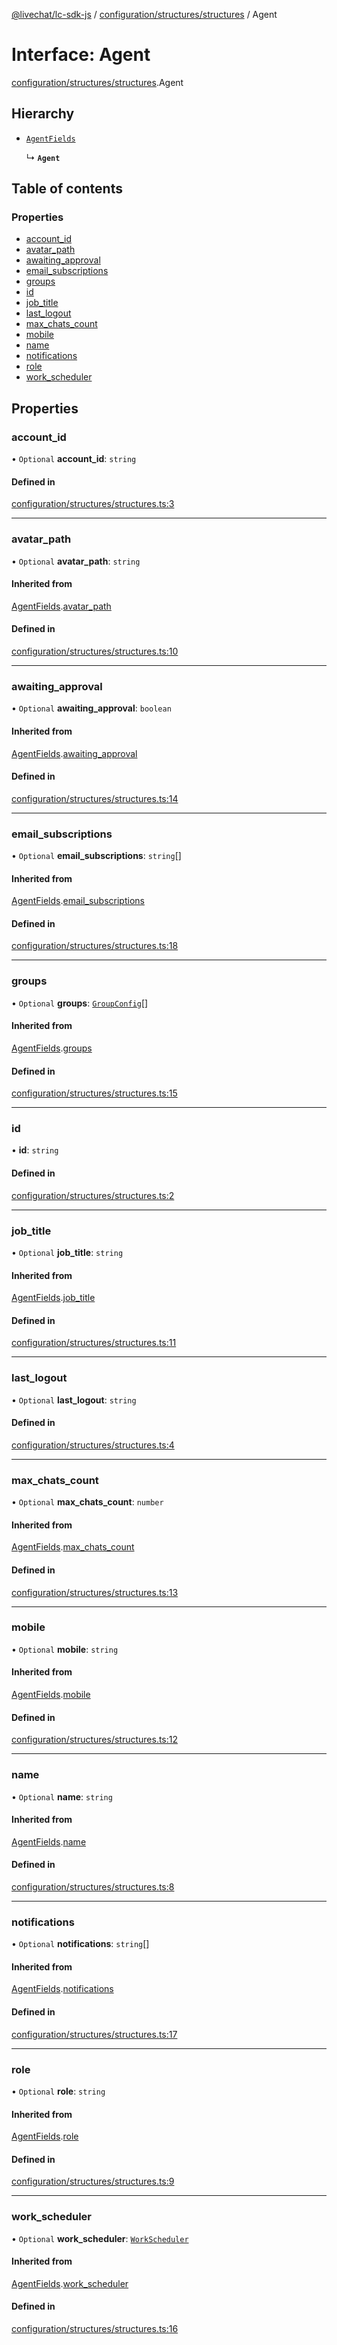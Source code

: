 [@livechat/lc-sdk-js](../README.md) / [configuration/structures/structures](../modules/configuration_structures_structures.md) / Agent

# Interface: Agent

[configuration/structures/structures](../modules/configuration_structures_structures.md).Agent

## Hierarchy

- [`AgentFields`](configuration_structures_structures.AgentFields.md)

  ↳ **`Agent`**

## Table of contents

### Properties

- [account\_id](configuration_structures_structures.Agent.md#account_id)
- [avatar\_path](configuration_structures_structures.Agent.md#avatar_path)
- [awaiting\_approval](configuration_structures_structures.Agent.md#awaiting_approval)
- [email\_subscriptions](configuration_structures_structures.Agent.md#email_subscriptions)
- [groups](configuration_structures_structures.Agent.md#groups)
- [id](configuration_structures_structures.Agent.md#id)
- [job\_title](configuration_structures_structures.Agent.md#job_title)
- [last\_logout](configuration_structures_structures.Agent.md#last_logout)
- [max\_chats\_count](configuration_structures_structures.Agent.md#max_chats_count)
- [mobile](configuration_structures_structures.Agent.md#mobile)
- [name](configuration_structures_structures.Agent.md#name)
- [notifications](configuration_structures_structures.Agent.md#notifications)
- [role](configuration_structures_structures.Agent.md#role)
- [work\_scheduler](configuration_structures_structures.Agent.md#work_scheduler)

## Properties

### account\_id

• `Optional` **account\_id**: `string`

#### Defined in

[configuration/structures/structures.ts:3](https://github.com/livechat/lc-sdk-js/blob/8462be9/src/configuration/structures/structures.ts#L3)

___

### avatar\_path

• `Optional` **avatar\_path**: `string`

#### Inherited from

[AgentFields](configuration_structures_structures.AgentFields.md).[avatar_path](configuration_structures_structures.AgentFields.md#avatar_path)

#### Defined in

[configuration/structures/structures.ts:10](https://github.com/livechat/lc-sdk-js/blob/8462be9/src/configuration/structures/structures.ts#L10)

___

### awaiting\_approval

• `Optional` **awaiting\_approval**: `boolean`

#### Inherited from

[AgentFields](configuration_structures_structures.AgentFields.md).[awaiting_approval](configuration_structures_structures.AgentFields.md#awaiting_approval)

#### Defined in

[configuration/structures/structures.ts:14](https://github.com/livechat/lc-sdk-js/blob/8462be9/src/configuration/structures/structures.ts#L14)

___

### email\_subscriptions

• `Optional` **email\_subscriptions**: `string`[]

#### Inherited from

[AgentFields](configuration_structures_structures.AgentFields.md).[email_subscriptions](configuration_structures_structures.AgentFields.md#email_subscriptions)

#### Defined in

[configuration/structures/structures.ts:18](https://github.com/livechat/lc-sdk-js/blob/8462be9/src/configuration/structures/structures.ts#L18)

___

### groups

• `Optional` **groups**: [`GroupConfig`](configuration_structures_structures.GroupConfig.md)[]

#### Inherited from

[AgentFields](configuration_structures_structures.AgentFields.md).[groups](configuration_structures_structures.AgentFields.md#groups)

#### Defined in

[configuration/structures/structures.ts:15](https://github.com/livechat/lc-sdk-js/blob/8462be9/src/configuration/structures/structures.ts#L15)

___

### id

• **id**: `string`

#### Defined in

[configuration/structures/structures.ts:2](https://github.com/livechat/lc-sdk-js/blob/8462be9/src/configuration/structures/structures.ts#L2)

___

### job\_title

• `Optional` **job\_title**: `string`

#### Inherited from

[AgentFields](configuration_structures_structures.AgentFields.md).[job_title](configuration_structures_structures.AgentFields.md#job_title)

#### Defined in

[configuration/structures/structures.ts:11](https://github.com/livechat/lc-sdk-js/blob/8462be9/src/configuration/structures/structures.ts#L11)

___

### last\_logout

• `Optional` **last\_logout**: `string`

#### Defined in

[configuration/structures/structures.ts:4](https://github.com/livechat/lc-sdk-js/blob/8462be9/src/configuration/structures/structures.ts#L4)

___

### max\_chats\_count

• `Optional` **max\_chats\_count**: `number`

#### Inherited from

[AgentFields](configuration_structures_structures.AgentFields.md).[max_chats_count](configuration_structures_structures.AgentFields.md#max_chats_count)

#### Defined in

[configuration/structures/structures.ts:13](https://github.com/livechat/lc-sdk-js/blob/8462be9/src/configuration/structures/structures.ts#L13)

___

### mobile

• `Optional` **mobile**: `string`

#### Inherited from

[AgentFields](configuration_structures_structures.AgentFields.md).[mobile](configuration_structures_structures.AgentFields.md#mobile)

#### Defined in

[configuration/structures/structures.ts:12](https://github.com/livechat/lc-sdk-js/blob/8462be9/src/configuration/structures/structures.ts#L12)

___

### name

• `Optional` **name**: `string`

#### Inherited from

[AgentFields](configuration_structures_structures.AgentFields.md).[name](configuration_structures_structures.AgentFields.md#name)

#### Defined in

[configuration/structures/structures.ts:8](https://github.com/livechat/lc-sdk-js/blob/8462be9/src/configuration/structures/structures.ts#L8)

___

### notifications

• `Optional` **notifications**: `string`[]

#### Inherited from

[AgentFields](configuration_structures_structures.AgentFields.md).[notifications](configuration_structures_structures.AgentFields.md#notifications)

#### Defined in

[configuration/structures/structures.ts:17](https://github.com/livechat/lc-sdk-js/blob/8462be9/src/configuration/structures/structures.ts#L17)

___

### role

• `Optional` **role**: `string`

#### Inherited from

[AgentFields](configuration_structures_structures.AgentFields.md).[role](configuration_structures_structures.AgentFields.md#role)

#### Defined in

[configuration/structures/structures.ts:9](https://github.com/livechat/lc-sdk-js/blob/8462be9/src/configuration/structures/structures.ts#L9)

___

### work\_scheduler

• `Optional` **work\_scheduler**: [`WorkScheduler`](configuration_structures_structures.WorkScheduler.md)

#### Inherited from

[AgentFields](configuration_structures_structures.AgentFields.md).[work_scheduler](configuration_structures_structures.AgentFields.md#work_scheduler)

#### Defined in

[configuration/structures/structures.ts:16](https://github.com/livechat/lc-sdk-js/blob/8462be9/src/configuration/structures/structures.ts#L16)
